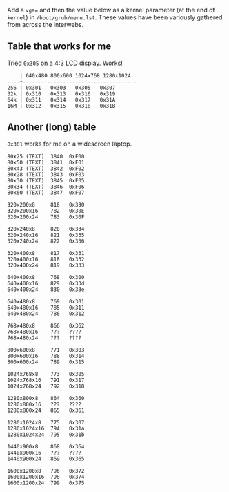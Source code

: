 Add a `vga=` and then the value below as a kernel parameter (at the end
of `kernel`) in `/boot/grub/menu.lst`. These values have been variously
gathered from across the interwebs.

Table that works for me
-----------------------

Tried `0x305` on a 4:3 LCD display. Works!

        | 640x480 800x600 1024x768 1280x1024  
    ----+-------------------------------------  
    256 | 0x301   0x303   0x305   0x307  
    32k | 0x310   0x313   0x316   0x319  
    64k | 0x311   0x314   0x317   0x31A  
    16M | 0x312   0x315   0x318   0x31B

Another (long) table
--------------------

`0x361` works for me on a widescreen laptop.

    80x25 (TEXT)  3840  0xF00  
    80x50 (TEXT)  3841  0xF01  
    80x43 (TEXT)  3842  0xF02  
    80x28 (TEXT)  3843  0xF03  
    80x30 (TEXT)  3845  0xF05  
    80x34 (TEXT)  3846  0xF06  
    80x60 (TEXT)  3847  0xF07
    
    320x200x8     816   0x330  
    320x200x16    782   0x30E  
    320x200x24    783   0x30F  
            
    320x240x8     820   0x334  
    320x240x16    821   0x335  
    320x240x24    822   0x336  
         
    320x400x8     817   0x331  
    320x400x16    818   0x332  
    320x400x24    819   0x333  
         
    640x400x8     768   0x300  
    640x400x16    829   0x33d  
    640x400x24    830   0x33e  
         
    640x480x8     769   0x301  
    640x480x16    785   0x311  
    640x480x24    786   0x312  
         
    768x480x8     866   0x362  
    768x480x16    ???   ????  
    768x480x24    ???   ????  
         
    800x600x8     771   0x303  
    800x600x16    788   0x314  
    800x600x24    789   0x315  
         
    1024x768x8    773   0x305  
    1024x768x16   791   0x317  
    1024x768x24   792   0x318  
         
    1280x800x8    864   0x360  
    1280x800x16   ???   ????  
    1280x800x24   865   0x361  
         
    1280x1024x8   775   0x307  
    1280x1024x16  794   0x31a  
    1280x1024x24  795   0x31b  
         
    1440x900x8    868   0x364  
    1440x900x16   ???   ????  
    1440x900x24   869   0x365  
         
    1600x1200x8   796   0x372  
    1600x1200x16  798   0x374  
    1600x1200x24  799   0x375
